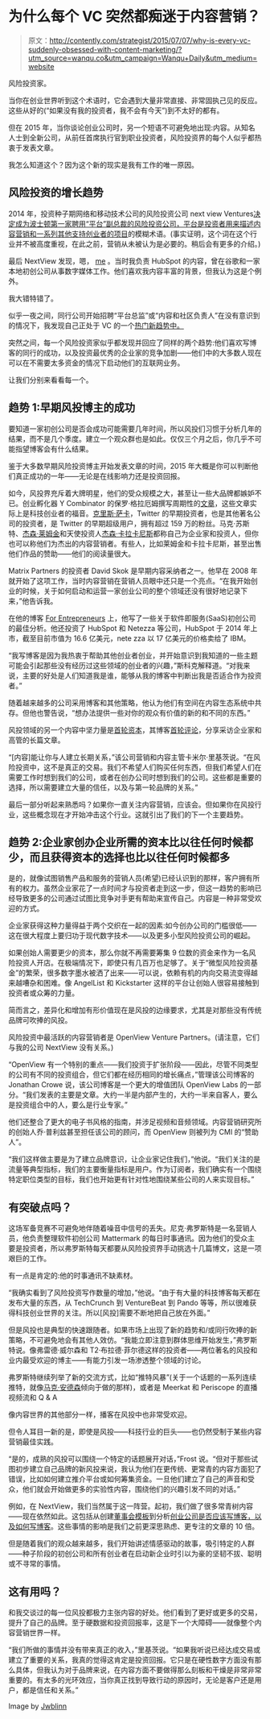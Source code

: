 # 为什么每个 VC 突然都痴迷于内容营销？

> 原文：<http://contently.com/strategist/2015/07/07/why-is-every-vc-suddenly-obsessed-with-content-marketing/?utm_source=wanqu.co&utm_campaign=Wanqu+Daily&utm_medium=website>

 风险投资家。

当你在创业世界听到这个术语时，它会遇到大量非常直接、非常固执己见的反应。这些从好的(“如果没有我的投资者，我不会有今天”)到不太好的都有。

但在 2015 年，当你谈论创业公司时，另一个短语不可避免地出现:内容。从知名人士到全新公司，从前任首席执行官到职业投资者，风险投资界的每个人似乎都热衷于发表文章。

我怎么知道这个？因为这个新的现实是我有工作的唯一原因。

## 风险投资的增长趋势

2014 年，投资种子期网络和移动技术公司的风险投资公司 next view Ventures[决定成为波士顿第一家聘用“平台”副总裁的风险投资公司，平台是投资者用来描述](http://nextviewventures.com)[内容营销和一系列其他支持创业者的项目](http://nextviewventures.com/blog/free-startup-resources/)的模糊术语。(事实证明，这个词在这个行业并不被高度重视，在此之前，营销从未被认为是必要的。稍后会有更多的介绍。)

最后 NextView 发现，嗯， [me](http://sorryformarketing.com) 。当时我负责 HubSpot 的内容，曾在谷歌和一家本地初创公司从事数字媒体工作。他们喜欢我内容丰富的背景，但我认为这是个例外。

我大错特错了。

似乎一夜之间，同行公司开始招聘“平台总监”或“内容和社区负责人”在没有意识到的情况下，我发现自己正处于 VC 的一个[热门新趋势中。](http://techcrunch.com/2015/03/19/are-newly-formed-roles-in-vc-firms-differentiators-table-stakes-or-total-bs/)

突然之间，每一个风险投资家似乎都发现并回应了同样的两个趋势:他们喜欢写博客的同行的成功，以及投资最优秀的企业家的竞争加剧——他们中的大多数人现在可以在不需要太多资金的情况下启动他们的互联网业务。

让我们分别来看看每一个。

## 趋势 1:早期风投博主的成功

要知道一家初创公司是否会成功可能需要几年时间，所以风投们习惯于分析几年的结果，而不是几个季度。建立一个观众群也是如此。仅仅三个月之后，你几乎不可能指望博客会有什么结果。

鉴于大多数早期风险投资博主开始发表文章的时间，2015 年大概是你可以判断他们真正成功的一年——无论是在线影响力还是投资回报。

如今，风投界充斥着大牌明星，他们的受众规模之大，甚至让一些大品牌都嫉妒不已。创业孵化器 Y Combinator 的保罗·格拉厄姆撰写周期性的[文章](http://paulgraham.com/articles.html)，这些文章实际上是科技创业者的福音。[克里斯·萨卡](http://twitter.com/sacca)，Twitter 的早期投资者，也是其他著名公司的投资者，是 Twitter 的早期超级用户，拥有超过 159 万的粉丝。马克·苏斯特、[杰森·莱姆金](https://twitter.com/jasonlk)和天使投资人[杰森·卡拉卡尼斯](http://twitter.com/jason)都称自己为企业家和投资人，但你也可以称他们为杰出的内容营销者。有些人，比如莱姆金和卡拉卡尼斯，甚至出售他们作品的赞助——他们的阅读量很大。

Matrix Partners 的投资者 David Skok 是早期内容采纳者之一。他早在 2008 年就开始了这项工作，当时内容营销在营销人员眼中还只是一个亮点。“在我开始创业的时候，关于如何启动和运营一家创业公司的整个领域还没有很好地记录下来，”他告诉我。

在他的博客 [For Entrepreneurs](http://www.forentrepreneurs.com/) 上，他写了一些关于软件即服务(SaaS)初创公司的最佳分析。他还投资了 HubSpot 和 Netezza 等公司，HubSpot 于 2014 年上市，截至目前市值为 16.6 亿美元，nete zza 以 17 亿美元的价格卖给了 IBM。

“我写博客是因为我热衷于帮助其他创业者创业，并开始意识到我知道的一些主题可能会引起那些没有经历过这些领域的创业者的兴趣，”斯科克解释道。“对我来说，主要的好处是人们知道我是谁，能够从我的博客中判断出我是否适合作为投资者。”

随着越来越多的公司采用博客和其他策略，他认为他们有空间在内容生态系统中共存。但他也警告说，“想办法提供一些对你的观众有价值的新的和不同的东西。”

风投领域的另一个内容中坚力量是[首轮资本](http://firstround.com)，其博客[首轮评论](http://firstround.com/review/)，分享采访企业家和高管的长篇文章。

“[内容]能让你与人建立长期关系，”该公司营销和内容主管卡米尔·里基茨说。“在风险投资中，这不是真正的交易。我们不希望人们购买任何东西，但我们希望人们在需要工作时想到我们的公司，或者在创办公司时想到我们的公司。这些都是重要的选择，所以需要建立大量的信任，以及与第一轮品牌的关系。”

最后一部分听起来熟悉吗？如果你一直关注内容营销，应该会。但如果你在风投行业，这些概念现在才开始冲击这个行业。这就引出了我们的下一个主要趋势。

## 趋势 2:企业家创办企业所需的资本比以往任何时候都少，而且获得资本的选择也比以往任何时候都多

是的，就像试图销售产品和服务的营销人员(希望)已经认识到的那样，客户拥有所有的权力。虽然企业家花了一点时间才与投资者走到这一步，但这一趋势的影响已经导致更多的公司通过试图比竞争对手更有帮助来宣传自己。内容是一种非常受欢迎的方式。

企业家获得这种力量得益于两个交织在一起的因素:如今创办公司的门槛很低——这在很大程度上要归功于现代数字技术——以及更多小型风险投资公司的崛起。

如果创始人需要更少的资本，那么你就不再需要筹集 9 位数的资金来作为一名风险投资人开店。在极端情况下，即使只有几百万也足够了。关于“微型风险投资基金”的繁荣，很多数字墨水被洒了出来——可以说，依赖有机的内向交易流变得越来越嘈杂和困难。像 AngelList 和 Kickstarter 这样的平台让创始人很容易接触到投资者或众筹的力量。

简而言之，差异化和增加有形价值现在是风投的边缘要求，尤其是对那些没有传统品牌可吹捧的风投。

风险投资中最活跃的内容营销者是 OpenView Venture Partners。(请注意，它们与我的公司 NextView 没有关系。)

“OpenView 有一个特别的重点——我们投资于扩张阶段——因此，尽管不同类型的公司有不同的投资组合，但它们都在经历相同的增长痛点，”管理该公司博客的 Jonathan Crowe 说，该公司博客是一个更大的增值团队 OpenView Labs 的一部分。“我们发表的主要是文章。大约一半是内部产生的，大约一半来自客人，要么是投资组合中的人，要么是行业专家。”

他们还整合了更大的电子书风格的指南，并涉足视频和音频领域。内容营销研究所的创始人乔·普利兹甚至担任该公司的顾问，而 OpenView 则被列为 CMI 的“赞助人”。

“我们这样做主要是为了建立品牌意识，让企业家记住我们，”他说。“我们关注的是流量等典型指标，我们的主要衡量指标是用户。作为订阅者，我们确实有一个围绕特定职位类型的目标，我们也开始更有针对性地围绕某些公司的人来实现目标。”

## 有突破点吗？

这场军备竞赛不可避免地伴随着噪音中信号的丢失。尼克·弗罗斯特是一名营销人员，他负责整理软件初创公司 Mattermark 的每日时事通讯。因为他们的受众主要是投资者，所以弗罗斯特每天都要从风险投资界手动挑选十几篇博文，这是一项艰巨的工作。

有一点是肯定的:他的时事通讯不缺素材。

“我确实看到了风险投资写作数量的增加，”他说。“由于有大量的科技博客每天都在发布大量的东西，从 TechCrunch 到 VentureBeat 到 Pando 等等，所以很难获得科技创业世界的关注。所以[风投]需要不断地把自己放在外面。”

但是风投也是典型的快速跟随者。如果市场上出现了新的趋势和/或同行吹捧的新策略，不可避免地会有其他人效仿。“我能立即注意到群体思维开始发生，”弗罗斯特说。像弗雷德·威尔森和 T2·布拉德·菲尔德这样的投资者——两位著名的风投和业内最受欢迎的博主——有能力引发一场渗透整个领域的讨论。

弗罗斯特继续列举了新的交流方式，比如“推特风暴”(关于一个话题的一系列连续推特，就像[马克·安德森](http://twitter.com/pmarca)倾向于做的那样)，或者是 Meerkat 和 Periscope 的直播视频流和 Q & A

像内容世界的其他部分一样，播客在风投中也非常受欢迎。

但令人耳目一新的是，即使是风投——科技行业的巨头——也仍然受制于某些内容营销最佳实践。

“是的，成熟的风投可以围绕一个特定的话题展开对话，”Frost 说。“但对于那些试图初步建立自己品牌的新风投来说，我认为他们在更传统、更常青的内容方面犯了错误，比如如何建立推介平台或如何筹集资金。一旦他们建立了自己的声音和受众，他们就会开始做更多的实验性内容，围绕他们的兴趣引发不同的对话。”

例如，在 NextView，我们当然属于这一阵营。起初，我们做了很多常青树内容——现在依然如此。这包括从创建[董事会模板](http://www.slideshare.net/nextviewvc/board-deck-templates-for-startups)到分析[创业公司是否应该写博客，以及如何写博客](http://nextviewventures.com/blog/should-startups-blog/)。这些事情的影响是我们之前更深思熟虑、更专注的文章的 10 倍。

但是随着我们的观众越来越多，我们开始讲述情感驱动的故事，吸引特定的人群——种子阶段的初创公司和所有创业者在启动新企业时引以为豪的坚韧不拔、聪明或不寻常的事情。

## 这有用吗？

和我交谈过的每一位风投都极力主张内容的好处。他们看到了更好或更多的交易，提升了自己的品牌。至于硬数据和投资回报率，这是下一个大障碍——就像整个内容营销世界一样。

“我们所做的事情并没有带来真正的收入，”里基茨说。“如果我听说已经达成交易或建立了重要的关系，我真的觉得这肯定是投资回报。它只是在硬性数字方面没有那么具体，但我认为对于品牌来说，在内容方面不要做得那么刻板和干燥是非常非常重要的。有太多的光环效应，当你真正找到导致行动的原因时，无论是客户还是用户，都是信任和关系。”

Image by [Jwblinn](http://premier.shutterstock.com/image/detail-6445012/money-money-money)